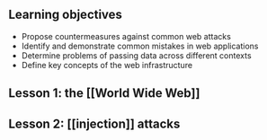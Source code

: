 ## Learning objectives
- Propose countermeasures against common web attacks
- Identify and demonstrate common mistakes in web applications
- Determine problems of passing data across different contexts
- Define key concepts of the web infrastructure

## Lesson 1: the [[World Wide Web]]

## Lesson 2: [[injection]] attacks